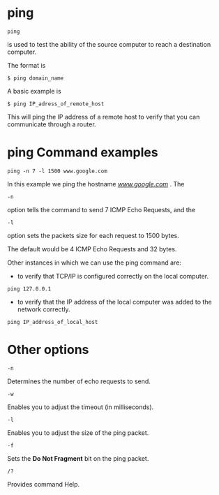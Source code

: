 ping
====

```
ping
```
is used to test the ability of the source computer to reach a destination computer.

The format is


```
$ ping domain_name
```

A basic example is

```
$ ping IP_adress_of_remote_host
``` 

This will ping the IP address of a remote host to verify that you can communicate through a router.

ping Command examples
====================

```
ping -n 7 -l 1500 www.google.com
```

In this example we ping the hostname *www.google.com* . The 
```
-n
```
option tells the command to send 7 ICMP Echo Requests, and the
```
-l
```
option sets the packets size for each request to 1500 bytes.

The default would be 4 ICMP Echo Requests and 32 bytes.

Other instances in which we can use the ping command are:

* to verify that TCP/IP is configured correctly on the local computer.

```
ping 127.0.0.1
```

* to verify that the IP address of the local computer  was added to the network correctly.

```
ping IP_address_of_local_host
```

Other options
=====

```
-n
```
Determines the number of echo requests to send. 

```
-w
```
Enables you to adjust the timeout (in milliseconds). 

```
-l
```
Enables you to adjust the size of the ping packet. 

```
-f
```
Sets the **Do Not Fragment** bit on the ping packet.

```
/?
```
Provides command Help.



